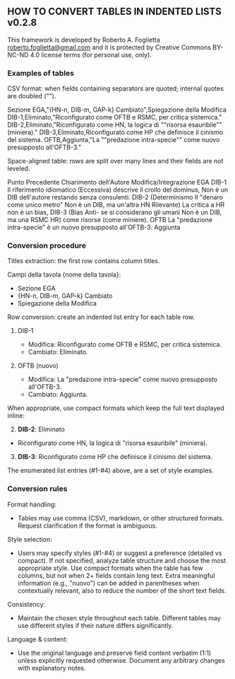 ## HOW TO CONVERT TABLES IN INDENTED LISTS v0.2.8

This framework is developed by Roberto A. Foglietta <roberto.foglietta@gmail.com> and
it is protected by Creative Commons BY-NC-ND 4.0 license terms (for personal use, only).

### Examples of tables

CSV format: when fields containing separators are quoted; internal quotes are doubled ("").

Sezione EGA,"{HN-n, DIB-m, GAP-k} Cambiato",Spiegazione della Modifica
DIB-1,Eliminato,"Riconfigurato come OFTB e RSMC, per critica sistemica."
DIB-2,Eliminato,"Riconfigurato come HN, la logica di ""risorsa esauribile"" (miniera)."
DIB-3,Eliminato,Riconfigurato come HP che definisce il cinismo del sistema.
OFTB,Aggiunta,"La ""predazione intra-specie"" come nuovo presupposto all'OFTB-3."

Space-aligned table: rows are split over many lines and their fields are not leveled.

Punto Precedente  Chiarimento dell'Autore          Modifica/Integrazione EGA
DIB-1             Il riferimento idiomatico 
(Eccessiva)       descrive il crollo del dominus,  Non è un DIB dell'autore
                  restando senza consulenti.
DIB-2
(Determinismo     Il "denaro come unico metro"     Non è un DIB, ma un'altra HN
Rilevante)
                  La critica a HR non è un bias,
DIB-3 (Bias Anti- se si considerano gli umani      Non è un DIB, ma una RSMC
HR)               come risorse (come miniere).
OFTB              La "predazione intra-specie" è
                  un nuovo presupposto all'OFTB-3. Aggiunta

### Conversion procedure

Titles extraction: the first row contains column titles.

Campi della tavola {nome della tavola}:
* Sezione EGA
* {HN-n, DIB-m, GAP-k} Cambiato
* Spiegazione della Modifica

Row conversion: create an indented list entry for each table row.

1. DIB-1
   - Modifica: Riconfigurato come OFTB e RSMC, per critica sistemica.
   - Cambiato: Eliminato.

4. OFTB (nuovo)
   - Modifica: La "predazione intra-specie" come nuovo presupposto all'OFTB-3.
   - Cambiato: Aggiunta.

When appropriate, use compact formats which keep the full text displayed inline:

2. **DIB-2**: Eliminato
  - Riconfigurato come HN, la logica di "risorsa esauribile" (miniera).

3. **DIB-3**: Riconfigurato come HP che definisce il cinismo del sistema.

The enumerated list entries (#1-#4) above, are a set of style examples.

### Conversion rules

Format handling:
* Tables may use comma (CSV), markdown, or other structured formats. Request clarification if the format is ambiguous.

Style selection:
* Users may specify styles (#1-#4) or suggest a preference (detailed vs compact). If not specified, analyze table structure and choose the most appropriate style. Use compact formats when the table has few columns, but not when 2+ fields contain long text. Extra meaningful information (e.g., "nuovo") can be added in parentheses when contextually relevant, also to reduce the number of the short text fields.

Consistency:
* Maintain the chosen style throughout each table. Different tables may use different styles if their nature differs significantly. 

Language & content:
* Use the original language and preserve field content verbatim (1:1) unless explicitly requested otherwise. Document any arbitrary changes with explanatory notes.

